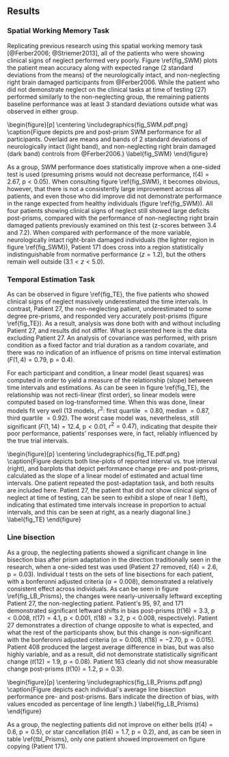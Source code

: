 Results
-------

### Spatial Working Memory Task

Replicating previous research using this spatial working memory
task [@Ferber2006; @Striemer2013], all of the patients who were
showing clinical signs of neglect performed very poorly.  Figure
\ref{fig_SWM} plots the patient mean accuracy along with expected
range (2 standard deviations from the means) of the neurologically
intact, and non-neglecting right brain damaged participants from
@Ferber2006. While the patient who did not demonstrate neglect on
the clinical tasks at time of testing (27) performed similarly to
the non-neglecting group, the remaining patients baseline
performance was at least 3 standard deviations outside what was
observed in either group.

\begin{figure}[p] 
\centering 
\includegraphics{fig_SWM.pdf.png} 
\caption{Figure depicts pre and post-prism SWM performance for all
participants.  Overlaid are means and bands of 2 standard
deviations of neurologically intact (light band), and
non-neglecting right brain damaged (dark band) controls from
@Ferber2006.} 
\label{fig_SWM} 
\end{figure}



As a group, SWM performance does statistically improve when a
one-sided test is used (presuming prisms would not decrease
performance, $t(4)=2.67$, $\text{p} < 0.05$). When consulting
figure \ref{fig_SWM}, it becomes obvious, however, that there is
not a consistently large improvement across all patients, and even
those who did improve did not demonstrate performance in the range
expected from healthy individuals (figure \ref{fig_SWM}). All four
patients showing clinical signs of neglect still showed large
deficits post-prisms, compared with the performance of
non-neglecting right brain damaged patients previously examined on
this test (z-scores between 3.4 and 7.2). When compared with
performance of the more variable, neurologically intact
right-brain damaged individuals (the lighter region in figure
\ref{fig_SWM}), Patient 171 does cross into a region statistically
indistinguishable from normative performance ($z=1.2$), but the
others remain well outside ($3.1 < z < 5.0$).

### Temporal Estimation Task 

As can be observed in figure \ref{fig_TE}, the five patients who
showed clinical signs of neglect massively underestimated the time
intervals. In contrast, Patient 27, the non-neglecting patient,
underestimated to some degree pre-prisms, and responded very
accurately post-prisms (figure \ref{fig_TE}). As a result,
analysis was done both with and without including Patient 27, and
results did not differ.  What is presented here is the data
excluding Patient 27.  An analysis of covariance was performed,
with prism condition as a fixed factor and trial duration as a
random covariate, and there was no indication of an influence of
prisms on time interval estimation ($F(1,4)= 0.79$,
$\text{p}=0.4$). 

For each participant and condition, a linear model (least squares)
was computed in order to yield a measure of the relationship
(slope) between time intervals and estimations. As can be seen in
figure \ref{fig_TE}, the relationship was not recti-linear (first
order), so linear models were computed based on log-transformed
time. When this was done, linear models fit very well (13 models,
$r^2$: first quartile $=0.80$, median $=0.87$, third quartile
$=0.92$).  The worst case model was, nevertheless, still
significant ($F(1,14)=12.4$, $\text{p}< 0.01$, $r^2=0.47$),
indicating that despite their poor performance, patients'
responses were, in fact, reliably influenced by the true trial
intervals. 

\begin{figure}[p] 
\centering 
\includegraphics{fig_TE.pdf.png} 
\caption{Figure depicts both line-plots of reported interval vs.
true interval (right), and barplots that depict performance change
pre- and post-prisms, calculated as the slope of a linear model of
estimated and actual time intervals.  One patient repeated the
post-adaptation task, and both results are included here. Patient
27, the patient that did not show clinical signs of neglect at
time of testing, can be seen to exhibit a slope of near 1 (left),
indicating that estimated time intervals increase in proportion to
actual intervals, and this can be seen at right, as a nearly
diagonal line.} 
\label{fig_TE} 
\end{figure}



### Line bisection

As a group, the neglecting patients showed a significant change in
line bisection bias after prism adaptation in the direction
traditionally seen in the research, when a one-sided test was used
(Patient 27 removed, $t(4)=2.6$, $\text{p} = 0.03$).  Individual t
tests on the sets of line bisections for each patient, with a bonferonni
adjusted criteria ($\alpha = 0.008$), demonstrated
a relatively consistent effect across individuals. As can be seen
in figure \ref{fig_LB_Prisms}, the changes were nearly-universally
leftward excepting Patient 27, the non-neglecting patient.
Patient's 95, 97, and 171 demonstrated significant leftward shifts
in bias post-prisms ($t(16)=3.3$, $\text{p} < 0.008$, $t(17)=4.1$,
$\text{p} < 0.001$, $t(18)=3.2$, $\text{p} < 0.008$,
respectively).  Patient 27 demonstrates a direction of change
opposite to what is expected, and what the rest of the
participants show, but this change is non-significant with the
bonferonni adjusted criteria ($\alpha = 0.008$, $t(18)=-2.70$,
$\text{p} = 0.015$).  Patient 408 produced the largest average
difference in bias, but was also highly variable, and as a result,
did not demonstrate statistically significant change ($t(12)=1.9$,
$\text{p} = 0.08$).  Patient 163 clearly did not show measurable
change post-prisms ($t(10)=1.2$, $\text{p} = 0.3$). 

\begin{figure}[p] 
\centering 
\includegraphics{fig_LB_Prisms.pdf.png} 
\caption{Figure depicts each individual's average line bisection
performance pre- and post-prisms. Bars indicate the direction of
bias, with values encoded as percentage of line length.}
\label{fig_LB_Prisms} 
\end{figure}



As a group, the neglecting patients did not improve on either
bells ($t(4)=0.6$, $\text{p}=0.5$), or star cancellation
($t(4)=1.7$, $\text{p}=0.2$), and, as can be seen in table
\ref{tbl_Prisms}, only one patient showed improvement on figure
copying (Patient 171).
